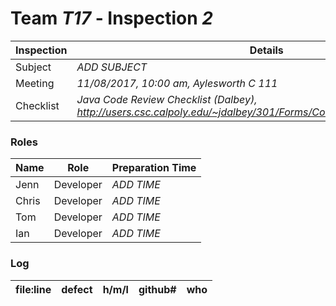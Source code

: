 # Team *T17* - Inspection *2*
 
Inspection | Details
----- | -----
Subject | *ADD SUBJECT*
Meeting | *11/08/2017, 10:00 am, Aylesworth C 111*
Checklist | *Java Code Review Checklist (Dalbey), http://users.csc.calpoly.edu/~jdalbey/301/Forms/CodeReviewChecklistJava.pdf*

### Roles
Name | Role | Preparation Time
---- | ---- | ----
Jenn | Developer | *ADD TIME*
Chris | Developer | *ADD TIME*
Tom | Developer | *ADD TIME*
Ian | Developer | *ADD TIME*

### Log
file:line | defect | h/m/l | github# | who
--- | --- |:---:|:---:| ---
